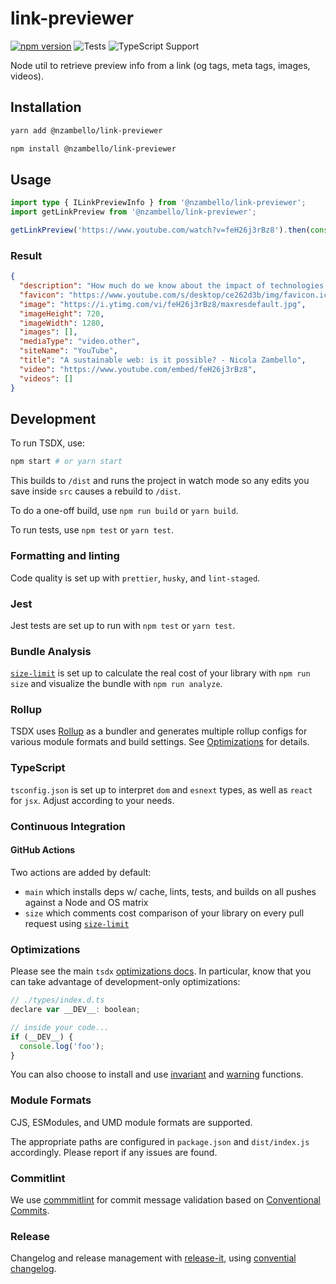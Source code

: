 # link-previewer

[![npm version](https://img.shields.io/github/package-json/v/nzambello/link-previewer)](https://www.npmjs.com/package/@nzambello/link-previewer)
![Tests](https://github.com/nzambello/link-previewer/workflows/CI/badge.svg?branch=main)
![TypeScript Support](https://img.shields.io/badge/TypeScript-Support-blue)

Node util to retrieve preview info from a link (og tags, meta tags, images, videos).

## Installation

```bash
yarn add @nzambello/link-previewer
```

```bash
npm install @nzambello/link-previewer
```

## Usage

```ts
import type { ILinkPreviewInfo } from '@nzambello/link-previewer';
import getLinkPreview from '@nzambello/link-previewer';

getLinkPreview('https://www.youtube.com/watch?v=feH26j3rBz8').then(console.log);
```

### Result

```json
{
  "description": "How much do we know about the impact of technologies we use everyday? How much the web industry is responsible for carbon emissions? Can we define an ethic d...",
  "favicon": "https://www.youtube.com/s/desktop/ce262d3b/img/favicon.ico",
  "image": "https://i.ytimg.com/vi/feH26j3rBz8/maxresdefault.jpg",
  "imageHeight": 720,
  "imageWidth": 1280,
  "images": [],
  "mediaType": "video.other",
  "siteName": "YouTube",
  "title": "A sustainable web: is it possible? - Nicola Zambello",
  "video": "https://www.youtube.com/embed/feH26j3rBz8",
  "videos": []
}
```

## Development

To run TSDX, use:

```bash
npm start # or yarn start
```

This builds to `/dist` and runs the project in watch mode so any edits you save inside `src` causes a rebuild to `/dist`.

To do a one-off build, use `npm run build` or `yarn build`.

To run tests, use `npm test` or `yarn test`.

### Formatting and linting

Code quality is set up with `prettier`, `husky`, and `lint-staged`.

### Jest

Jest tests are set up to run with `npm test` or `yarn test`.

### Bundle Analysis

[`size-limit`](https://github.com/ai/size-limit) is set up to calculate the real cost of your library with `npm run size` and visualize the bundle with `npm run analyze`.

### Rollup

TSDX uses [Rollup](https://rollupjs.org) as a bundler and generates multiple rollup configs for various module formats and build settings. See [Optimizations](#optimizations) for details.

### TypeScript

`tsconfig.json` is set up to interpret `dom` and `esnext` types, as well as `react` for `jsx`. Adjust according to your needs.

### Continuous Integration

#### GitHub Actions

Two actions are added by default:

- `main` which installs deps w/ cache, lints, tests, and builds on all pushes against a Node and OS matrix
- `size` which comments cost comparison of your library on every pull request using [`size-limit`](https://github.com/ai/size-limit)

### Optimizations

Please see the main `tsdx` [optimizations docs](https://github.com/palmerhq/tsdx#optimizations). In particular, know that you can take advantage of development-only optimizations:

```js
// ./types/index.d.ts
declare var __DEV__: boolean;

// inside your code...
if (__DEV__) {
  console.log('foo');
}
```

You can also choose to install and use [invariant](https://github.com/palmerhq/tsdx#invariant) and [warning](https://github.com/palmerhq/tsdx#warning) functions.

### Module Formats

CJS, ESModules, and UMD module formats are supported.

The appropriate paths are configured in `package.json` and `dist/index.js` accordingly. Please report if any issues are found.

### Commitlint

We use [commmitlint](https://commitlint.js.org/) for commit message validation based on [Conventional Commits](https://www.conventionalcommits.org/en/).

### Release

Changelog and release management with [release-it](https://github.com/release-it/release-it), using [convential changelog](https://github.com/release-it/conventional-changelog).
